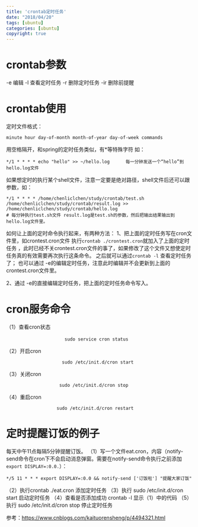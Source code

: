 ```yaml
---
title: 'crontab定时任务'
date: "2018/04/20"
tags: [ubuntu]
categories: [ubuntu]
copyright: true
---
```

# crontab参数
-e 编辑
-l 查看定时任务
-r 删除定时任务
-ir 删除前提醒

# crontab使用
定时文件格式：
```
minute hour day-of-month month-of-year day-of-week commands
```
用空格隔开，和spring的定时任务类似，有*等特殊字符
如：
```
*/1 * * * * echo "hello" >> ~/hello.log      每一分钟发送一个“hello”到hello.log文件
```
如果想定时的执行某个shell文件，注意一定要是绝对路径，shell文件后还可以跟参数，如：
```
*/1 * * * * /home/chenliclchen/study/crontab/test.sh  /home/chenliclchen/study/crontab/result.log >> /home/chenliclchen/study/crontab/hello.log  
# 每分钟执行test.sh文件 result.log是test.sh的参数，然后把输出结果输出到hello.log文件里。
```
如何让上面的定时命令执行起来，有两种方法：
1、把上面的定时任务写在cron文件里，如crontest.cron文件
执行`crontab ./crontest.cron`就加入了上面的定时任务 ，此时已经不关crontest.cron文件的事了，如果修改了这个文件又想使定时任务真的有效需要再次执行这条命令。
之后就可以通过`crontab -l` 查看定时任务了；
也可以通过 -e的编辑定时任务，注意此时编辑并不会更新到上面的crontest.cron文件里。

2、通过 -e的直接编辑定时任务，把上面的定时任务命令写入。
# cron服务命令
（1）查看cron状态

                          sudo service cron status　
（2）开启cron

                         sudo /etc/init.d/cron start
（3）关闭cron

                        sudo /etc/init.d/cron stop
（4）重启cron

                       sudo /etc/init.d/cron restart

# 定时提醒订饭的例子
每天中午11点每隔5分钟提醒订饭。
（1）写一个文件eat.cron，内容（notify-send命令在cron下不会启动消息弹窗。需要在notify-send命令执行之前添加`export DISPLAY=:0.0.`）：
```
*/5 11 * * * export DISPLAY=:0.0 && notify-send ['订饭啦'] "提醒大家订饭"
```
（2）执行crontab ./eat.cron 添加定时任务
（3）执行 sudo /etc/init.d/cron  start  启动定时任务
（4）查看是否添加成功  crontab -l  显示（1）中的代码
（5）执行 sudo /etc/init.d/cron  stop  停止定时任务

参考：https://www.cnblogs.com/kaituorensheng/p/4494321.html
